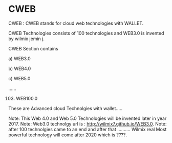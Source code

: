 # CWEB
CWEB  :  CWEB  stands  for  cloud  web  technologies  with WALLET.  

CWEB Technologies consists  of 100 technologies and  WEB3.0 is invented   by  wilmix  jemin  j.

CWEB Section contains   


a)  WEB3.0 


b) WEB4.0 

c) WEB5.0 

......


103) WEB100.0

These  are Advanced  cloud  Technolgies with  wallet.....

Note: This  Web 4.0 and  Web 5.0 Technologies  will  be  invented later  in  year  2017. 
Note: Web3.0  technolgy  url is  : http://wilmix7.github.io/WEB3.0.
Note: after  100  technolgies came to  an end  and  after  that ..........
Wilmix  real  Most  powerful   technology will come  after   2020  which  is  ????.


